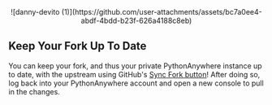 <div align="center">
![danny-devito (1)](https://github.com/user-attachments/assets/bc7a0ee4-abdf-4bdd-b23f-626a4188c8eb)
</div>

## Keep Your Fork Up To Date

You can keep your fork, and thus your private PythonAnywhere instance up to date, with the upstream using GitHub's <a href="https://docs.github.com/en/pull-requests/collaborating-with-pull-requests/working-with-forks/syncing-a-fork">Sync Fork button</a>! After doing so, log back into your PythonAnywhere account and open a new console to pull in the changes.
